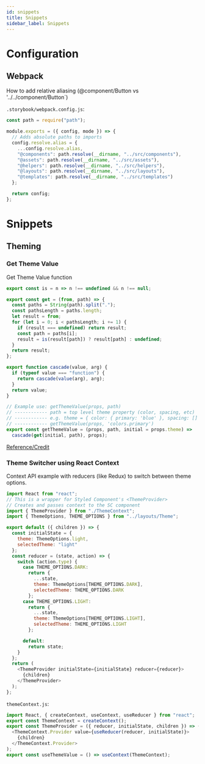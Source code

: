 ```yaml
---
id: snippets
title: Snippets
sidebar_label: Snippets
---
```


# Configuration

## Webpack

How to add relative aliasing (@component/Button vs '../../component/Button`)

`.storybook/webpack.config.js`:

```js
const path = require("path");

module.exports = ({ config, mode }) => {
  // Adds absolute paths to imports
  config.resolve.alias = {
    ...config.resolve.alias,
    "@components": path.resolve(__dirname, "../src/components"),
    "@assets": path.resolve(__dirname, "../src/assets"),
    "@helpers": path.resolve(__dirname, "../src/helpers"),
    "@layouts": path.resolve(__dirname, "../src/layouts"),
    "@templates": path.resolve(__dirname, "../src/templates")
  };

  return config;
};
```

# Snippets

## Theming

### Get Theme Value

Get Theme Value function

```js
export const is = n => n !== undefined && n !== null;

export const get = (from, path) => {
  const paths = String(path).split(".");
  const pathsLength = paths.length;
  let result = from;
  for (let i = 0; i < pathsLength; i += 1) {
    if (result === undefined) return result;
    const path = paths[i];
    result = is(result[path]) ? result[path] : undefined;
  }
  return result;
};

export function cascade(value, arg) {
  if (typeof value === "function") {
    return cascade(value(arg), arg);
  }
  return value;
}

// Example use: getThemeValue(props, path)
// ------------ path = top level theme property (color, spacing, etc)
// ------------ e.g. theme = { color: { primary: 'blue' }, spacing: [] }
// ------------ getThemeValue(props, 'colors.primary')
export const getThemeValue = (props, path, initial = props.theme) =>
  cascade(get(initial, path), props);
```

[Reference/Credit](https://github.com/smooth-code/xstyled/blob/master/packages/util/src/index.js)

### Theme Switcher using React Context

Context API example with reducers (like Redux) to switch between theme options.

```js
import React from "react";
// This is a wrapper for Styled Component's <ThemeProvider>
// Creates and passes context to the SC component
import { ThemeProvider } from "./ThemeContext";
import { ThemeOptions, THEME_OPTIONS } from "../layouts/Theme";

export default ({ children }) => {
  const initialState = {
    theme: ThemeOptions.light,
    selectedTheme: "light"
  };
  const reducer = (state, action) => {
    switch (action.type) {
      case THEME_OPTIONS.DARK:
        return {
          ...state,
          theme: ThemeOptions[THEME_OPTIONS.DARK],
          selectedTheme: THEME_OPTIONS.DARK
        };
      case THEME_OPTIONS.LIGHT:
        return {
          ...state,
          theme: ThemeOptions[THEME_OPTIONS.LIGHT],
          selectedTheme: THEME_OPTIONS.LIGHT
        };

      default:
        return state;
    }
  };
  return (
    <ThemeProvider initialState={initialState} reducer={reducer}>
      {children}
    </ThemeProvider>
  );
};
```

`themeContext.js`:

```js
import React, { createContext, useContext, useReducer } from "react";
export const ThemeContext = createContext();
export const ThemeProvider = ({ reducer, initialState, children }) => (
  <ThemeContext.Provider value={useReducer(reducer, initialState)}>
    {children}
  </ThemeContext.Provider>
);
export const useThemeValue = () => useContext(ThemeContext);
```
